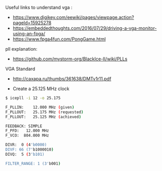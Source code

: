 Useful links to understand vga :

+ https://www.digikey.com/eewiki/pages/viewpage.action?pageId=15925278
+ https://embeddedthoughts.com/2016/07/29/driving-a-vga-monitor-using-an-fpga/
+ https://www.fpga4fun.com/PongGame.html

pll explanation:

+ https://github.com/mystorm-org/BlackIce-II/wiki/PLLs

VGA Standard

+ http://caxapa.ru/thumbs/361638/DMTv1r11.pdf


- Create a 25.125 MHz clock

```bash
$ icepll -i 12 -o 25.175

F_PLLIN:    12.000 MHz (given)
F_PLLOUT:   25.175 MHz (requested)
F_PLLOUT:   25.125 MHz (achieved)

FEEDBACK: SIMPLE
F_PFD:   12.000 MHz
F_VCO:  804.000 MHz

DIVR:  0 (4'b0000)
DIVF: 66 (7'b1000010)
DIVQ:  5 (3'b101)

FILTER_RANGE: 1 (3'b001)
```
